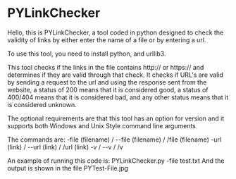 # PYLinkChecker

Hello, this is PYLinkChecker, a tool coded in python designed to check the validity of links by either enter the name of a file or by entering a url.

To use this tool, you need to install python, and urllib3.

This tool checks if the links in the file contains http:// or https:// and determines if they are valid through that check.
It checks if URL's are valid by sending a request to the url and using the response sent from the website, a status of 200 means that it is considered good, a status of 400/404 means that it is considered bad, and any other status means that it is considered unknown.

The optional requirements are that this tool has an option for version and it supports both Windows and Unix Style command line arguments

The commands are:
-file (filename) / --file (filename) / /file (filename)
-url (link) / --url (link) / /url (link)
-v / --v / /v

An example of running this code is:
PYLinkChecker.py -file test.txt
And the output is shown in the file PYTest-File.jpg
